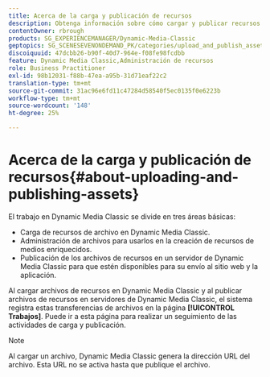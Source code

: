 ```yaml
---
title: Acerca de la carga y publicación de recursos
description: Obtenga información sobre cómo cargar y publicar recursos en Dynamic Media Classic.
contentOwner: rbrough
products: SG_EXPERIENCEMANAGER/Dynamic-Media-Classic
geptopics: SG_SCENESEVENONDEMAND_PK/categories/upload_and_publish_assets
discoiquuid: 47dcbb26-b90f-40d7-964e-f08fe98fcdbb
feature: Dynamic Media Classic,Administración de recursos
role: Business Practitioner
exl-id: 98b12031-f88b-47ea-a95b-31d71eaf22c2
translation-type: tm+mt
source-git-commit: 31ac96e6fd11c47284d58540f5ec0135f0e6223b
workflow-type: tm+mt
source-wordcount: '148'
ht-degree: 25%

---
```


# Acerca de la carga y publicación de recursos{#about-uploading-and-publishing-assets}

El trabajo en Dynamic Media Classic se divide en tres áreas básicas:

* Carga de recursos de archivo en Dynamic Media Classic.
* Administración de archivos para usarlos en la creación de recursos de medios enriquecidos.
* Publicación de los archivos de recursos en un servidor de Dynamic Media Classic para que estén disponibles para su envío al sitio web y la aplicación.

Al cargar archivos de recursos en Dynamic Media Classic y al publicar archivos de recursos en servidores de Dynamic Media Classic, el sistema registra estas transferencias de archivos en la página **[!UICONTROL Trabajos]**. Puede ir a esta página para realizar un seguimiento de las actividades de carga y publicación.

>[!NOTE]
>
>Al cargar un archivo, Dynamic Media Classic genera la dirección URL del archivo. Esta URL no se activa hasta que publique el archivo.

<!-- >[!NOTE]
>
>A new Instant Publish feature was made available shortly after the release of Dynamic Media Classic 6.0. This feature, which publishes assets immediately with one step, is being rolled out gradually, replacing the **[!UICONTROL Mark for Publish]** functionality. Some users will continue to see the current interface and functionality for a while, until they are included in the rollout. In addition, some assets will continue to use the “Mark for Publish” process for a while after the rollout. -->
